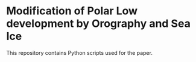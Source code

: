 # Modification of Polar Low development by Orography and Sea Ice

This repository contains Python scripts used for the paper.
